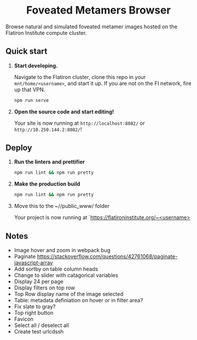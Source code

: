 <h1 align="center">
  Foveated Metamers Browser
</h1>

Browse natural and simulated foveated metamer images hosted on the Flatiron Institute compute cluster.

## Quick start

1.  **Start developing.**

    Navigate to the Flatiron cluster, clone this repo in your `mnt/home/<username>`, and start it up. If you are not on the FI network, fire up that VPN.

    ```zsh
    npm run serve
    ```

2.  **Open the source code and start editing!**

    Your site is now running at `http://localhost:8082/` or `http://10.250.144.2:8082/`!

## Deploy

1. **Run the linters and prettifier**

   ```zsh
   npm run lint && npm run pretty
   ```

2. **Make the production build**

   ```zsh
   npm run lint && npm run pretty
   ```

3. Move this to the ~/<username>/public_www/ folder

    Your project is now running at `https://flatironinstitute.org/~<username>


## Notes
- Image hover and zoom in webpack bug
- Paginate https://stackoverflow.com/questions/42761068/paginate-javascript-array
- Add sortby on table column heads
- Change to slider with catagorical variables
- Display 24 per page
- Display filters on top row
- Top Row display name of the image selected
- Table: metadata definiation on hover or in filter area?
- Fix slate to gray?
- Top right button
- Favicon
- Select all / deselect all
- Create test urlcdssh 